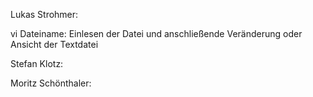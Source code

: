 Lukas Strohmer:

vi Dateiname: Einlesen der Datei und anschließende Veränderung oder Ansicht der Textdatei 

Stefan Klotz:

Moritz Schönthaler: